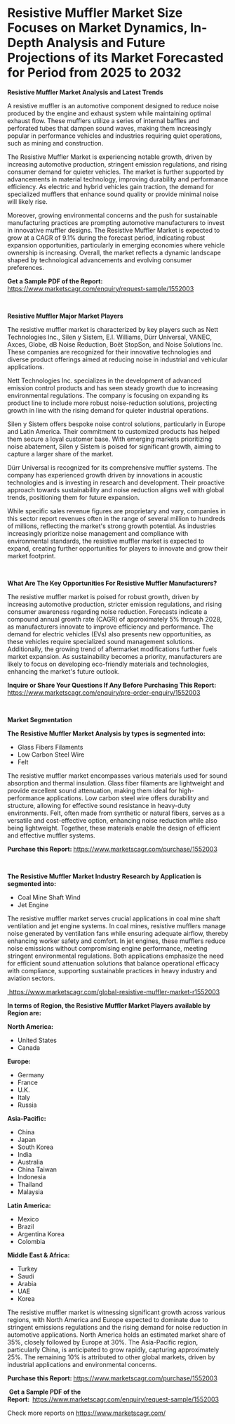 <p><h1>Resistive Muffler Market Size Focuses on Market Dynamics, In-Depth Analysis and Future Projections of its Market Forecasted for Period from 2025 to 2032</h1></p><p><strong>Resistive Muffler Market Analysis and Latest Trends</strong></p>
<p><p>A resistive muffler is an automotive component designed to reduce noise produced by the engine and exhaust system while maintaining optimal exhaust flow. These mufflers utilize a series of internal baffles and perforated tubes that dampen sound waves, making them increasingly popular in performance vehicles and industries requiring quiet operations, such as mining and construction.</p><p>The Resistive Muffler Market is experiencing notable growth, driven by increasing automotive production, stringent emission regulations, and rising consumer demand for quieter vehicles. The market is further supported by advancements in material technology, improving durability and performance efficiency. As electric and hybrid vehicles gain traction, the demand for specialized mufflers that enhance sound quality or provide minimal noise will likely rise.</p><p>Moreover, growing environmental concerns and the push for sustainable manufacturing practices are prompting automotive manufacturers to invest in innovative muffler designs. The Resistive Muffler Market is expected to grow at a CAGR of 9.1% during the forecast period, indicating robust expansion opportunities, particularly in emerging economies where vehicle ownership is increasing. Overall, the market reflects a dynamic landscape shaped by technological advancements and evolving consumer preferences.</p></p>
<p><strong>Get a Sample PDF of the Report:&nbsp;</strong> <a href="https://www.marketscagr.com/enquiry/request-sample/1552003?utm_campaign=1944&utm_medium=2&utm_source=Github&utm_content=ia&utm_term=27022025&utm_id=resistive-muffler">https://www.marketscagr.com/enquiry/request-sample/1552003</a></p>
<p>&nbsp;</p>
<p><strong>Resistive Muffler Major Market Players</strong></p>
<p><p>The resistive muffler market is characterized by key players such as Nett Technologies Inc., Silen y Sistem, E.I. Williams, Dürr Universal, VANEC, Axces, Globe, dB Noise Reduction, Boët StopSon, and Noise Solutions Inc. These companies are recognized for their innovative technologies and diverse product offerings aimed at reducing noise in industrial and vehicular applications.</p><p>Nett Technologies Inc. specializes in the development of advanced emission control products and has seen steady growth due to increasing environmental regulations. The company is focusing on expanding its product line to include more robust noise-reduction solutions, projecting growth in line with the rising demand for quieter industrial operations.</p><p>Silen y Sistem offers bespoke noise control solutions, particularly in Europe and Latin America. Their commitment to customized products has helped them secure a loyal customer base. With emerging markets prioritizing noise abatement, Silen y Sistem is poised for significant growth, aiming to capture a larger share of the market.</p><p>Dürr Universal is recognized for its comprehensive muffler systems. The company has experienced growth driven by innovations in acoustic technologies and is investing in research and development. Their proactive approach towards sustainability and noise reduction aligns well with global trends, positioning them for future expansion.</p><p>While specific sales revenue figures are proprietary and vary, companies in this sector report revenues often in the range of several million to hundreds of millions, reflecting the market's strong growth potential. As industries increasingly prioritize noise management and compliance with environmental standards, the resistive muffler market is expected to expand, creating further opportunities for players to innovate and grow their market footprint.</p></p>
<p>&nbsp;</p>
<p><strong>What Are The Key Opportunities For Resistive Muffler Manufacturers?</strong></p>
<p><p>The resistive muffler market is poised for robust growth, driven by increasing automotive production, stricter emission regulations, and rising consumer awareness regarding noise reduction. Forecasts indicate a compound annual growth rate (CAGR) of approximately 5% through 2028, as manufacturers innovate to improve efficiency and performance. The demand for electric vehicles (EVs) also presents new opportunities, as these vehicles require specialized sound management solutions. Additionally, the growing trend of aftermarket modifications further fuels market expansion. As sustainability becomes a priority, manufacturers are likely to focus on developing eco-friendly materials and technologies, enhancing the market's future outlook.</p></p>
<p><strong>Inquire or Share Your Questions If Any Before Purchasing This Report:</strong> <a href="https://www.marketscagr.com/enquiry/pre-order-enquiry/1552003?utm_campaign=1944&utm_medium=2&utm_source=Github&utm_content=ia&utm_term=27022025&utm_id=resistive-muffler">https://www.marketscagr.com/enquiry/pre-order-enquiry/1552003</a></p>
<p>&nbsp;</p>
<p><strong>Market Segmentation</strong></p>
<p><strong>The Resistive Muffler Market Analysis by types is segmented into:</strong></p>
<p><ul><li>Glass Fibers Filaments</li><li>Low Carbon Steel Wire</li><li>Felt</li></ul></p>
<p><p>The resistive muffler market encompasses various materials used for sound absorption and thermal insulation. Glass fiber filaments are lightweight and provide excellent sound attenuation, making them ideal for high-performance applications. Low carbon steel wire offers durability and structure, allowing for effective sound resistance in heavy-duty environments. Felt, often made from synthetic or natural fibers, serves as a versatile and cost-effective option, enhancing noise reduction while also being lightweight. Together, these materials enable the design of efficient and effective muffler systems.</p></p>
<p><strong>Purchase this Report:&nbsp;</strong><a href="https://www.marketscagr.com/purchase/1552003?utm_campaign=1944&utm_medium=2&utm_source=Github&utm_content=ia&utm_term=27022025&utm_id=resistive-muffler">https://www.marketscagr.com/purchase/1552003</a></p>
<p>&nbsp;</p>
<p><strong>The Resistive Muffler Market Industry Research by Application is segmented into:</strong></p>
<p><ul><li>Coal Mine Shaft Wind</li><li>Jet Engine</li></ul></p>
<p><p>The resistive muffler market serves crucial applications in coal mine shaft ventilation and jet engine systems. In coal mines, resistive mufflers manage noise generated by ventilation fans while ensuring adequate airflow, thereby enhancing worker safety and comfort. In jet engines, these mufflers reduce noise emissions without compromising engine performance, meeting stringent environmental regulations. Both applications emphasize the need for efficient sound attenuation solutions that balance operational efficacy with compliance, supporting sustainable practices in heavy industry and aviation sectors.</p></p>
<p><a href="https://www.marketscagr.com/global-resistive-muffler-market-r1552003?utm_campaign=1944&utm_medium=2&utm_source=Github&utm_content=ia&utm_term=27022025&utm_id=resistive-muffler">&nbsp;https://www.marketscagr.com/global-resistive-muffler-market-r1552003</a></p>
<p><strong>In terms of Region, the Resistive Muffler Market Players available by Region are:</strong></p>
<p>
    <p> <strong> North America: </strong>
        <ul>
            <li>United States</li>
            <li>Canada</li>
        </ul>
        </p> 
    <p> <strong> Europe: </strong>
        <ul>
            <li>Germany</li>
            <li>France</li>
            <li>U.K.</li>
            <li>Italy</li>
            <li>Russia</li>
        </ul>
        </p> 
    <p> <strong> Asia-Pacific: </strong>
        <ul>
            <li>China</li>
            <li>Japan</li>
            <li>South Korea</li>
            <li>India</li>
            <li>Australia</li>
            <li>China Taiwan</li>
            <li>Indonesia</li>
            <li>Thailand</li>
            <li>Malaysia</li>
        </ul>
        </p> 
    <p> <strong> Latin America: </strong>
        <ul>
            <li>Mexico</li>
            <li>Brazil</li>
            <li>Argentina Korea</li>
            <li>Colombia</li>
        </ul>
        </p> 
    <p> <strong> Middle East & Africa: </strong>
        <ul>
            <li>Turkey</li>
            <li>Saudi</li>
            <li>Arabia</li>
            <li>UAE</li>
            <li>Korea</li>
        </ul>
    </p>
    </p>
<p><p>The resistive muffler market is witnessing significant growth across various regions, with North America and Europe expected to dominate due to stringent emissions regulations and the rising demand for noise reduction in automotive applications. North America holds an estimated market share of 35%, closely followed by Europe at 30%. The Asia-Pacific region, particularly China, is anticipated to grow rapidly, capturing approximately 25%. The remaining 10% is attributed to other global markets, driven by industrial applications and environmental concerns.</p></p>
<p><strong>Purchase this Report: </strong><a href="https://www.marketscagr.com/purchase/1552003?utm_campaign=1944&utm_medium=2&utm_source=Github&utm_content=ia&utm_term=27022025&utm_id=resistive-muffler">https://www.marketscagr.com/purchase/1552003</a></p>
<p>&nbsp;<strong>Get a Sample PDF of the Report:&nbsp;&nbsp;</strong><a href="https://www.marketscagr.com/enquiry/request-sample/1552003?utm_campaign=1944&utm_medium=2&utm_source=Github&utm_content=ia&utm_term=27022025&utm_id=resistive-muffler">https://www.marketscagr.com/enquiry/request-sample/1552003</a></p>
<p><strong></strong></p>
<p>Check more reports on <a href="https://www.marketscagr.com/?utm_campaign=1944&utm_medium=2&utm_source=Github&utm_content=ia&utm_term=27022025&utm_id=resistive-muffler">https://www.marketscagr.com/</a></p>